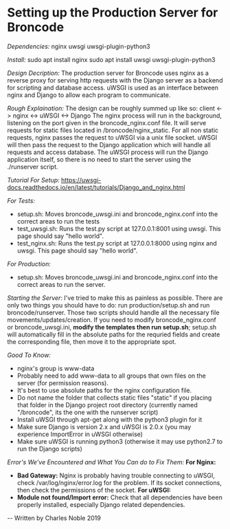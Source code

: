 # Setting up the Production Server for Broncode

*Dependencies:*
nginx
uwsgi
uwsgi-plugin-python3

*Install:*
sudo apt install nginx
sudo apt install uwsgi uwsgi-plugin-python3

*Design Decription:*
The production server for Broncode uses nginx as a reverse proxy for serving http requests with the Django server as a backend for scripting and database access. uWSGI is used as an interface between nginx and Django to allow each program to communicate.

*Rough Explaination:*
The design can be roughly summed up like so:
    client <-> nginx <-> uWSGI <-> Django
The nginx process will run in the background, listening on the port given in the broncode_nginx.conf file.
It will serve requests for static files located in /broncode/nginx_static. For all non static requests,
nginx passes the request to uWSGI via a unix file socket. uWSGI will then pass the request to the Django 
application which will handle all requests and access database. The uWSGI process will run the Django 
application itself, so there is no need to start the server using the ./runserver script. 

*Tutorial For Setup:*
https://uwsgi-docs.readthedocs.io/en/latest/tutorials/Django_and_nginx.html

*For Tests:*
+ setup.sh: Moves broncode_uwsgi.ini and broncode_nginx.conf into the correct areas to run the tests
+ test_uwsgi.sh: Runs the test.py script at 127.0.0.1:8001 using uwsgi. This page should say "hello world".
+ test_nginx.sh: Runs the test.py script at 127.0.0.1:8000 using nginx and uwsgi. This page should say "hello world".

*For Production:*
+ setup.sh: Moves broncode_uwsgi.ini and broncode_nginx.conf into the correct areas to run the server.

*Starting the Server*:
I've tried to make this as painless as possible. There are only two things you should have to do: run production/setup.sh and
run broncode/runserver. Those two scripts should handle all the necessary file movements/updates/creation. If you need to modify
broncode_nginx.conf or broncode_uwsgi.ini, **modify the templates then run setup.sh**; setup.sh will automatically fill in the
absolute paths for the requried fields and create the corresponding file, then move it to the appropriate spot.

*Good To Know:*
+ nginx's group is www-data
+ Probably need to add www-data to all groups that own files on the server (for permission 
  reasons).
+ It's best to use absolute paths for the nginx configuration file.
+ Do not name the folder that collects static files "static" if you placing that folder 
  in the Django project root directory (currently named  "/broncode", its the one with the runserver script)
+ Install uWSGI through apt-get along with the python3 plugin for it
+ Make sure Django is version 2.x and uWSGI is 2.0.x (you may experience ImportError in uWSGI
  otherwise)
+ Make sure uWSGI is running python3 (otherwise it may use python2.7 to run the Django 
  scripts)

*Error's We've Encountered and What _You_ Can do to Fix Them:*
**For Nginx:**
+ **Bad Gateway:** Nginx is probably having trouble connecting to uWSGI, check /var/log/nginx/error.log for the problem.
                   If its socket connections, then check the permissions of the socket.
**For uWSGI:**
+ **Module not found/Import error:** Check that all dependencies have been properly installed, especially Django related
                                     dependencies.


-- Written by Charles Noble 2019
